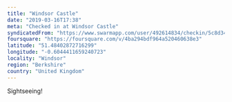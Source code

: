 ```yaml
---
title: "Windsor Castle"
date: "2019-03-16T17:38"
meta: "Checked in at Windsor Castle"
syndicatedFrom: "https://www.swarmapp.com/user/492614834/checkin/5c8d34804aa3f8002d33be12"
foursquare: "https://foursquare.com/v/4ba294bdf964a520460638e3"
latitude: "51.48402872716299"
longitude: "-0.6044411659240723"
locality: "Windsor"
region: "Berkshire"
country: "United Kingdom"
---
```

Sightseeing!
